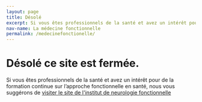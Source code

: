 ```yaml
---
layout: page
title: Désolé
excerpt: Si vous êtes professionnels de la santé et avez un intérêt pour de la formation continue sur l’approche fonctionnelle en santé, nous vous suggérons de visiter le site de l'institut de neurologie fonctionnelle
nav-name: La médecine fonctionnelle
permalink: /medecinefonctionelle/
---
```

<div class="page-top-section container">
  <div class=" row">
  <div class="col-lg-7">
<h1>Désolé ce site est fermée.</h1>
<p> Si vous êtes professionnels de la santé et avez un intérêt pour de la formation continue sur l’approche fonctionnelle en santé, nous vous suggérons de <a href="https://neurologiefonctionnelle.org">visiter le site de l'institut de neurologie fonctionnelle</a></p>

</div>
</div>
